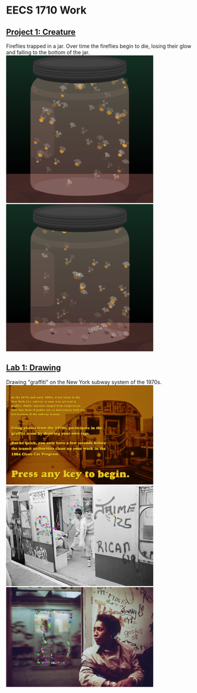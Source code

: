# EECS 1710 Work

## [Project 1: Creature](https://github.com/inarticulatetheory/EECS1710-michelle/tree/main/Project_1C)
Fireflies trapped in a jar. Over time the fireflies begin to die, losing their glow and falling to the bottom of the jar.
<br />
<img src="./Project_1C/screenshots/fireflies_alive.png" width="400px">
<img src="./Project_1C/screenshots/fireflies_dying.png" width="400px">

## [Lab 1: Drawing](https://github.com/inarticulatetheory/EECS1710-michelle/tree/main/Lab%201)
Drawing "graffiti" on the New York subway system of the 1970s.
<br />
<img src="./Lab%201/images/screenshot1.png" width="400px">
<img src="./Lab%201/images/screenshot2.png" width="400px">
<img src="./Lab%201/images/screenshot3.png" width="400px">

